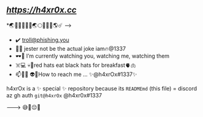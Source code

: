 ## *https://h4xr0x.cc*
*🌏🌠🌑🌒🌓🌔🌏🌕🌖🌗🌘🌎☄️
-->
- ✔️   troll@phishing.you
- 👀😵 jester not be the actual joke iam🔥@1337
- 🕶️🎈 I’m currently watching you, watching me, watching them
- ☠️💻 💀🧠red hats eat black hats for breakfast🫀🫁 
- 📫😶‍🌫️ 👽💨How to reach me ... ✨@h4xrOx#1337✨


h4xrOx is a ✨ special ✨ repository because its `READMEmd` (this file) = discord az gh auth `git@h4xrOx` @h4xr0x#1337

---> 😅🤔😔🤬
